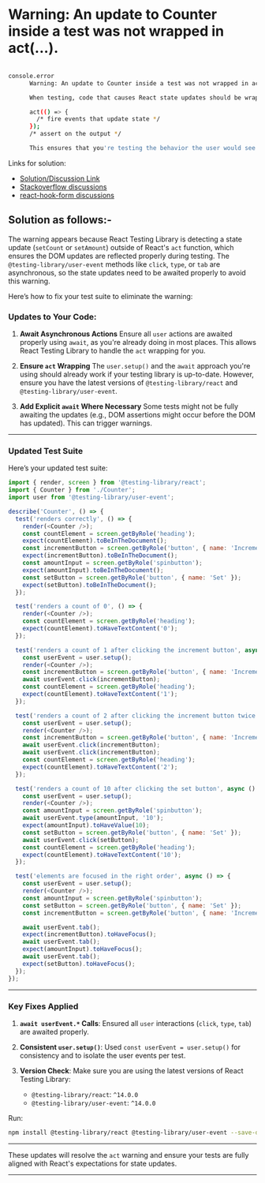 # Warning: An update to Counter inside a test was not wrapped in act(...).

``` bash

console.error
      Warning: An update to Counter inside a test was not wrapped in act(...).

      When testing, code that causes React state updates should be wrapped into act(...):

      act(() => {
        /* fire events that update state */
      });
      /* assert on the output */

      This ensures that you're testing the behavior the user would see in the browser. Learn more at https://reactjs.org/link/wrap-tests-with-act
```
Links for solution:

- [Solution/Discussion Link](https://github.com/testing-library/react-testing-library/issues/281)
- [Stackoverflow discussions](https://stackoverflow.com/questions/56722139/when-testing-code-that-causes-react-state-updates-should-be-wrapped-into-act)
- [react-hook-form discussions](https://github.com/orgs/react-hook-form/discussions/4232)

## Solution as follows:-

The warning appears because React Testing Library is detecting a state update (`setCount` or `setAmount`) outside of React's `act` function, which ensures the DOM updates are reflected properly during testing. The `@testing-library/user-event` methods like `click`, `type`, or `tab` are asynchronous, so the state updates need to be awaited properly to avoid this warning.

Here’s how to fix your test suite to eliminate the warning:

### Updates to Your Code:
1. **Await Asynchronous Actions**
   Ensure all `user` actions are awaited properly using `await`, as you're already doing in most places. This allows React Testing Library to handle the `act` wrapping for you.

2. **Ensure `act` Wrapping**
   The `user.setup()` and the `await` approach you're using should already work if your testing library is up-to-date. However, ensure you have the latest versions of `@testing-library/react` and `@testing-library/user-event`.

3. **Add Explicit `await` Where Necessary**
   Some tests might not be fully awaiting the updates (e.g., DOM assertions might occur before the DOM has updated). This can trigger warnings.

---

### Updated Test Suite

Here’s your updated test suite:

```javascript
import { render, screen } from '@testing-library/react';
import { Counter } from './Counter';
import user from '@testing-library/user-event';

describe('Counter', () => {
  test('renders correctly', () => {
    render(<Counter />);
    const countElement = screen.getByRole('heading');
    expect(countElement).toBeInTheDocument();
    const incrementButton = screen.getByRole('button', { name: 'Increment' });
    expect(incrementButton).toBeInTheDocument();
    const amountInput = screen.getByRole('spinbutton');
    expect(amountInput).toBeInTheDocument();
    const setButton = screen.getByRole('button', { name: 'Set' });
    expect(setButton).toBeInTheDocument();
  });

  test('renders a count of 0', () => {
    render(<Counter />);
    const countElement = screen.getByRole('heading');
    expect(countElement).toHaveTextContent('0');
  });

  test('renders a count of 1 after clicking the increment button', async () => {
    const userEvent = user.setup();
    render(<Counter />);
    const incrementButton = screen.getByRole('button', { name: 'Increment' });
    await userEvent.click(incrementButton);
    const countElement = screen.getByRole('heading');
    expect(countElement).toHaveTextContent('1');
  });

  test('renders a count of 2 after clicking the increment button twice', async () => {
    const userEvent = user.setup();
    render(<Counter />);
    const incrementButton = screen.getByRole('button', { name: 'Increment' });
    await userEvent.click(incrementButton);
    await userEvent.click(incrementButton);
    const countElement = screen.getByRole('heading');
    expect(countElement).toHaveTextContent('2');
  });

  test('renders a count of 10 after clicking the set button', async () => {
    const userEvent = user.setup();
    render(<Counter />);
    const amountInput = screen.getByRole('spinbutton');
    await userEvent.type(amountInput, '10');
    expect(amountInput).toHaveValue(10);
    const setButton = screen.getByRole('button', { name: 'Set' });
    await userEvent.click(setButton);
    const countElement = screen.getByRole('heading');
    expect(countElement).toHaveTextContent('10');
  });

  test('elements are focused in the right order', async () => {
    const userEvent = user.setup();
    render(<Counter />);
    const amountInput = screen.getByRole('spinbutton');
    const setButton = screen.getByRole('button', { name: 'Set' });
    const incrementButton = screen.getByRole('button', { name: 'Increment' });

    await userEvent.tab();
    expect(incrementButton).toHaveFocus();
    await userEvent.tab();
    expect(amountInput).toHaveFocus();
    await userEvent.tab();
    expect(setButton).toHaveFocus();
  });
});
```

---

### Key Fixes Applied
1. **`await userEvent.*` Calls**:
   Ensured all `user` interactions (`click`, `type`, `tab`) are awaited properly.

2. **Consistent `user.setup()`**:
   Used `const userEvent = user.setup()` for consistency and to isolate the user events per test.

3. **Version Check**:
   Make sure you are using the latest versions of React Testing Library:
   - `@testing-library/react`: `^14.0.0`
   - `@testing-library/user-event`: `^14.0.0`

Run:
```bash
npm install @testing-library/react @testing-library/user-event --save-dev
```

---

These updates will resolve the `act` warning and ensure your tests are fully aligned with React's expectations for state updates.



------------------------------------

# 